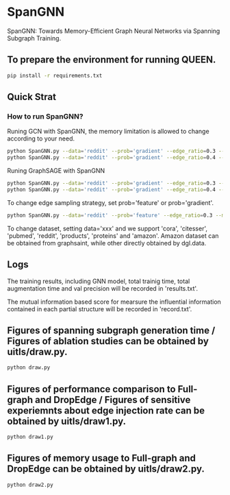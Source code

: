 # SpanGNN

SpanGNN: Towards Memory-Efficient Graph Neural Networks via Spanning Subgraph Training.

## To prepare the environment for running QUEEN.

```bash
pip install -r requirements.txt
```

## Quick Strat

### How to run SpanGNN?

Runing GCN with SpanGNN, the memory limitation is allowed to change according to your need.

```bash
python SpanGNN.py --data='reddit' --prob='gradient' --edge_ratio=0.3 --model='gcn'
python SpanGNN.py --data='reddit' --prob='gradient' --edge_ratio=0.4 --model='gcn'
```

Runing GraphSAGE with SpanGNN

```bash
python SpanGNN.py --data='reddit' --prob='gradient' --edge_ratio=0.3 --model='sage'
python SpanGNN.py --data='reddit' --prob='gradient' --edge_ratio=0.4 --model='sage'
```

To change edge sampling strategy, set prob='feature' or prob='gradient'. 

```bash
python SpanGNN.py --data='reddit' --prob='feature' --edge_ratio=0.3 --model='gcn'
```

To change dataset, setting data='xxx' and we support 'cora', 'citesser', 'pubmed', 'reddit', 'products', 'proteins' and 'amazon'. Amazon dataset can be obtained from graphsaint, while other directly obtained by dgl.data.

## Logs

The training results, including GNN model, total trainig time, total augmentation time and val precision will be recorded in 'results.txt'.

The mutual information based score for mearsure the influential information contained in each partial structure will be recorded in 'record.txt'.

## Figures of spanning subgraph generation time / Figures of ablation studies can be obtained by uitls/draw.py.

```bash
python draw.py
```

## Figures of performance comparison to Full-graph and DropEdge / Figures of sensitive experiemnts about edge injection rate can be obtained by uitls/draw1.py.

```bash
python draw1.py
```

## Figures of memory usage to Full-graph and DropEdge can be obtained by uitls/draw2.py.

```bash
python draw2.py
```
